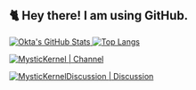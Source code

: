 ## 🐈 Hey there! I am using GitHub. ##
[![Okta's GitHub Stats](https://github-readme-stats.vercel.app/api?username=okta-10&show_icons=true&count_private=true&hide_border=false&title_color=00C907&icon_color=00C907&include_all_commits=true)
![Top Langs](https://github-readme-stats.vercel.app/api/top-langs/?username=okta-10&layout=compact&hide_border=false&title_color=00C907)](https://github.com/okta-10) 

<a href="https://t.me/MysticKernel"><img alt="MysticKernel | Channel" src="https://img.shields.io/badge/dynamic/json?logo=telegram&label=%40MysticKernel&labelColor=282c34&suffix=+members&color=00C907&query=%24.data.totalSubs&url=https%3A%2F%2Fapi.spencerwoo.com%2Fsubstats%2F%3Fsource%3Dtelegram%26queryKey%3DMysticKernel&longCache=true"/></a>

<a href="https://t.me/MysticKernelDiscussion"><img alt="MysticKernelDiscussion | Discussion" src="https://img.shields.io/badge/dynamic/json?logo=telegram&label=%40MysticKernelDiscussion&labelColor=282c34&suffix=+members&color=00C907&query=%24.data.totalSubs&url=https%3A%2F%2Fapi.spencerwoo.com%2Fsubstats%2F%3Fsource%3Dtelegram%26queryKey%3DMysticKernelDiscussion&longCache=true"/></a>

